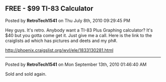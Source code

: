 ## FREE - $99 TI-83 Calculator
Posted by **RetroTech1541** on Thu July 8th, 2010 09:29:45 PM

Hey guys. It's retro. Anybody want a TI-83 Plus Graphing calculator? It's $40
but you gotta come get it. Just give me a call. Here is the link to the
craiglists ad which has pictures and deets and my ph#.

<http://phoenix.craigslist.org/wvl/ele/1833130281.html>

--------------------------------------------------------------------------------

Posted by **RetroTech1541** on Mon September 13th, 2010 01:46:40 AM

Sold and sold again.
